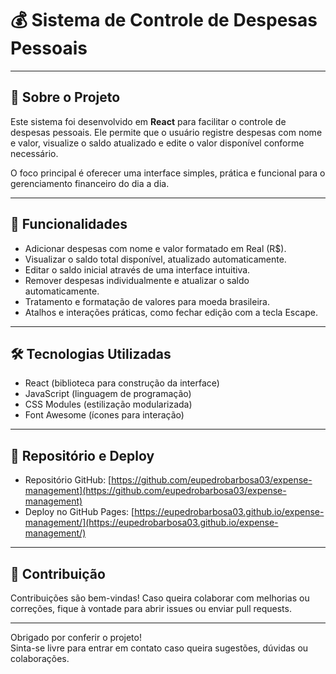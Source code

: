 # 💰 Sistema de Controle de Despesas Pessoais

---

## 🚀 Sobre o Projeto

Este sistema foi desenvolvido em **React** para facilitar o controle de despesas pessoais. Ele permite que o usuário registre despesas com nome e valor, visualize o saldo atualizado e edite o valor disponível conforme necessário.

O foco principal é oferecer uma interface simples, prática e funcional para o gerenciamento financeiro do dia a dia.

---

## 🎯 Funcionalidades

- Adicionar despesas com nome e valor formatado em Real (R$).
- Visualizar o saldo total disponível, atualizado automaticamente.
- Editar o saldo inicial através de uma interface intuitiva.
- Remover despesas individualmente e atualizar o saldo automaticamente.
- Tratamento e formatação de valores para moeda brasileira.
- Atalhos e interações práticas, como fechar edição com a tecla Escape.

---

## 🛠 Tecnologias Utilizadas

- React (biblioteca para construção da interface)
- JavaScript (linguagem de programação)
- CSS Modules (estilização modularizada)
- Font Awesome (ícones para interação)

---

## 📂 Repositório e Deploy

- Repositório GitHub: [https://github.com/eupedrobarbosa03/expense-management](https://github.com/eupedrobarbosa03/expense-management)  
- Deploy no GitHub Pages: [https://eupedrobarbosa03.github.io/expense-management/](https://eupedrobarbosa03.github.io/expense-management/)

---

## 🤝 Contribuição

Contribuições são bem-vindas! Caso queira colaborar com melhorias ou correções, fique à vontade para abrir issues ou enviar pull requests.

---


Obrigado por conferir o projeto!  
Sinta-se livre para entrar em contato caso queira sugestões, dúvidas ou colaborações.
